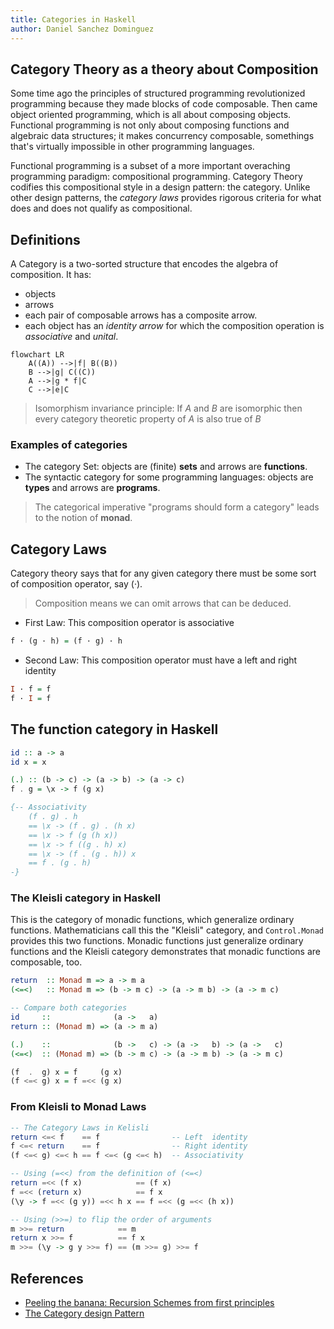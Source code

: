 ```yaml
---
title: Categories in Haskell
author: Daniel Sanchez Dominguez
---
```


## Category Theory as a theory about Composition

Some time ago the principles of structured programming
revolutionized programming because they made blocks of code
composable. Then came object oriented programming, which is
all about composing objects. Functional programming is not
only about composing functions and algebraic data
structures; it makes concurrency composable, somethings
that's virtually impossible in other programming languages.

Functional programming is a subset of a more important
overaching programming paradigm: compositional programming.
Category Theory codifies this compositional style in a
design pattern: the category. Unlike other design patterns,
the _category laws_ provides rigorous criteria for what does
and does not qualify as compositional.

## Definitions

A Category is a two-sorted structure that encodes the
algebra of composition. It has:

- objects
- arrows
- each pair of composable arrows has a composite arrow.
- each object has an *identity arrow* for which the
    composition operation is *associative* and *unital*.

```mermaid
flowchart LR  
    A((A)) -->|f| B((B))
    B -->|g| C((C))
    A -->|g * f|C
    C -->|e|C
```

> Isomorphism invariance principle: If $A$ and $B$ are
> isomorphic then every category theoretic property of $A$
> is also true of $B$

### Examples of categories

- The category Set: objects are (finite) **sets** and arrows
    are **functions**.
- The syntactic category for some programming languages:
    objects are **types** and arrows are **programs**.

> The categorical imperative "programs should form a
> category" leads to the notion of **monad**.


## Category Laws

Category theory says that for any given category there must
be some sort of composition operator, say (·).

> Composition means we can omit arrows that can be deduced.

- First Law: This composition operator is associative
```haskell
f · (g · h) = (f · g) · h
```

- Second Law: This composition operator must have a left and
    right identity
```haskell
I · f = f
f · I = f
```

## The function category in Haskell

```haskell
id :: a -> a
id x = x

(.) :: (b -> c) -> (a -> b) -> (a -> c)
f . g = \x -> f (g x)

{-- Associativity
    (f . g) . h
    == \x -> (f . g) . (h x)
    == \x -> f (g (h x))
    == \x -> f ((g . h) x)
    == \x -> (f . (g . h)) x
    == f . (g . h)
-}
```


### The Kleisli category in Haskell

This is the category of monadic functions, which generalize
ordinary functions. Mathematicians call this the "Kleisli"
category, and `Control.Monad` provides this two functions.
Monadic functions just generalize ordinary functions and the
Kleisli category demonstrates that monadic functions are
composable, too.

```haskell
return  :: Monad m => a -> m a
(<=<)   :: Monad m => (b -> m c) -> (a -> m b) -> (a -> m c)

-- Compare both categories
id     ::              (a ->   a)
return :: (Monad m) => (a -> m a)

(.)    ::              (b ->   c) -> (a ->   b) -> (a ->   c)
(<=<)  :: (Monad m) => (b -> m c) -> (a -> m b) -> (a -> m c)

(f  .  g) x = f     (g x)
(f <=< g) x = f =<< (g x)
```

### From Kleisli to Monad Laws

```haskell
-- The Category Laws in Kelisli
return <=< f    == f                -- Left  identity
f <=< return    == f                -- Right identity
(f <=< g) <=< h == f <=< (g <=< h)  -- Associativity

-- Using (=<<) from the definition of (<=<)
return =<< (f x)            == (f x)
f =<< (return x)            == f x
(\y -> f =<< (g y)) =<< h x == f =<< (g =<< (h x))

-- Using (>>=) to flip the order of arguments
m >>= return            == m
return x >>= f          == f x
m >>= (\y -> g y >>= f) == (m >>= g) >>= f
```

## References

- [Peeling the banana: Recursion Schemes from first principles](https://www.youtube.com/watch?v=XZ9nPZbaYfE)
- [The Category design Pattern](https://www.haskellforall.com/2012/08/the-category-design-pattern.htm)
